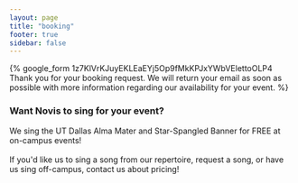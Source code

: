 ```yaml
---
layout: page
title: "booking"
footer: true
sidebar: false
---
```


<div class="grid">
  <div class="col-2-3">
    {% google_form 1z7KlVrKJuyEKLEaEYj5Op9fMkKPJxYWbVElettoOLP4 Thank you for your booking request. We will return your email as soon as possible with more information regarding our availability for your event. %}
  </div>
  
  <aside id="booking" class="side col-1-3">
    <h3>Want Novis to sing for your event?</h3>
    We sing the UT Dallas Alma Mater and Star-Spangled Banner for FREE at on-campus events!
    <br>
    <br>
    If you'd like us to sing a song from our repertoire, request a song, or have us sing off-campus, contact us about pricing!
  </aside>
</div>
